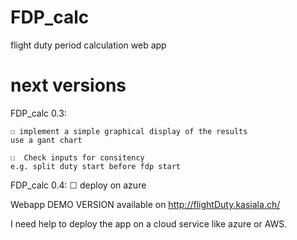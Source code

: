 # FDP_calc
flight duty period calculation web app


# next versions
FDP_calc 0.3:
    
    ☐ implement a simple graphical display of the results
    use a gant chart

    ☐  Check inputs for consitency
    e.g. split duty start before fdp start


FDP_calc 0.4:
    ☐ deploy on azure


Webapp DEMO VERSION available on http://flightDuty.kasiala.ch/

I need help to deploy the app on a cloud service like azure or AWS.